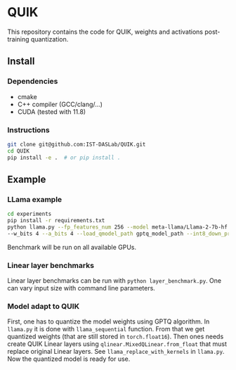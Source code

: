 # QUIK
This repository contains the code for QUIK, weights and activations post-training quantization.

## Install

### Dependencies

- cmake
- C++ compiler (GCC/clang/...)
- CUDA (tested with 11.8)


### Instructions

```bash
git clone git@github.com:IST-DASLab/QUIK.git
cd QUIK
pip install -e .  # or pip install .
```

## Example

### LLama example
```bash
cd experiments
pip install -r requirements.txt
python llama.py --fp_features_num 256 --model meta-llama/Llama-2-7b-hf --hf-token $HF_TOKEN --dataset c4 \ 
--w_bits 4 --a_bits 4 --load_qmodel_path gptq_model_path --int8_down_proj --benchmark 
```

Benchmark will be run on all available GPUs.
### Linear layer benchmarks
Linear layer benchmarks can be run with ``python layer_benchmark.py``. One can vary input size with command line parameters.


### Model adapt to QUIK
First, one has to quantize the model weights using GPTQ algorithm. In `llama.py` it is done with `llama_sequential` function.
From that we get quantized weights (that are still stored in `torch.float16`).
Then ones needs create QUIK Linear layers using `qlinear.MixedQLinear.from_float` that must replace original Linear layers. See `llama_replace_with_kernels` in `llama.py`.
Now the quantized model is ready for use.

